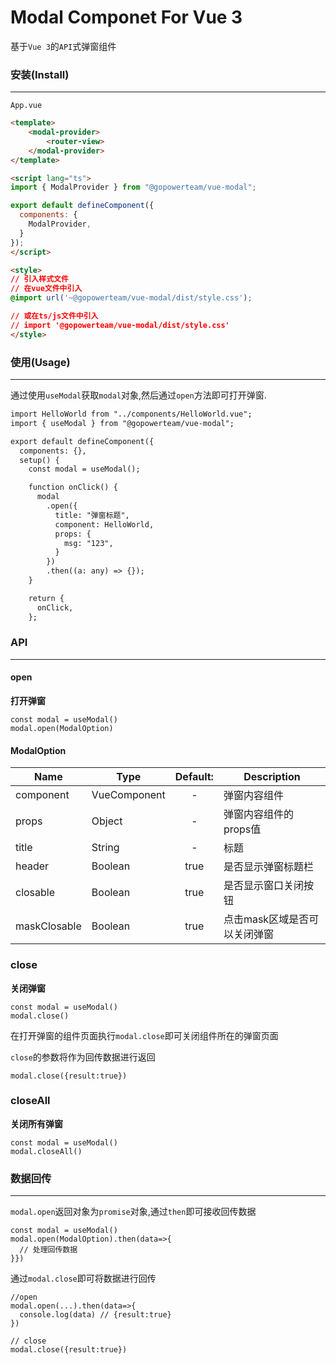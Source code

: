 # Modal Componet For Vue 3

基于`Vue 3`的`API`式弹窗组件

### 安装(Install)
---

`App.vue`

```html
<template>
    <modal-provider>
        <router-view>
    </modal-provider>
</template>

<script lang="ts">
import { ModalProvider } from "@gopowerteam/vue-modal";

export default defineComponent({
  components: {
    ModalProvider,
  }
});
</script>

<style>
// 引入样式文件
// 在vue文件中引入
@import url('~@gopowerteam/vue-modal/dist/style.css');

// 或在ts/js文件中引入
// import '@gopowerteam/vue-modal/dist/style.css'
</style>
```

### 使用(Usage)
---

通过使用`useModal`获取`modal`对象,然后通过`open`方法即可打开弹窗.

```html
import HelloWorld from "../components/HelloWorld.vue";
import { useModal } from "@gopowerteam/vue-modal";

export default defineComponent({
  components: {},
  setup() {
    const modal = useModal();

    function onClick() {
      modal
        .open({
          title: "弹窗标题",
          component: HelloWorld,
          props: {
            msg: "123",
          }
        })
        .then((a: any) => {});
    }

    return {
      onClick,
    };
```


### API
---


#### open   
**打开弹窗**

```
const modal = useModal()
modal.open(ModalOption)
```

#### ModalOption

| Name         | Type         | Default: | Description                  |
| ------------ | ------------ | :------: | ---------------------------- |
| component    | VueComponent |    -     | 弹窗内容组件                 |
| props        | Object       |    -     | 弹窗内容组件的props值        |
| title        | String       |    -     | 标题                         |
| header       | Boolean      |   true   | 是否显示弹窗标题栏           |
| closable     | Boolean      |   true   | 是否显示窗口关闭按钮         |
| maskClosable | Boolean      |   true   | 点击mask区域是否可以关闭弹窗 |


### close
**关闭弹窗**

```
const modal = useModal()
modal.close()
```

在打开弹窗的组件页面执行`modal.close`即可关闭组件所在的弹窗页面

`close`的参数将作为回传数据进行返回
```
modal.close({result:true})
```


### closeAll
**关闭所有弹窗**

```
const modal = useModal()
modal.closeAll()
```

### 数据回传
---

`modal.open`返回对象为`promise`对象,通过`then`即可接收回传数据

```
const modal = useModal()
modal.open(ModalOption).then(data=>{
  // 处理回传数据
}})
```

通过`modal.close`即可将数据进行回传

```
//open
modal.open(...).then(data=>{
  console.log(data) // {result:true}
})

// close
modal.close({result:true})
```

